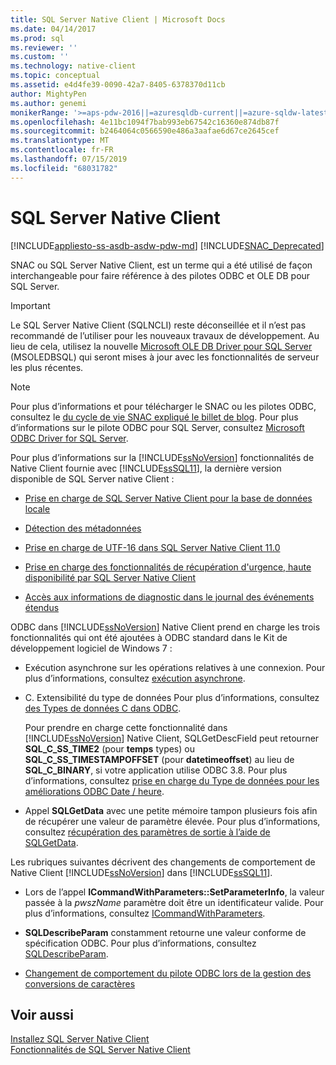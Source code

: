 ```yaml
---
title: SQL Server Native Client | Microsoft Docs
ms.date: 04/14/2017
ms.prod: sql
ms.reviewer: ''
ms.custom: ''
ms.technology: native-client
ms.topic: conceptual
ms.assetid: e4d4fe39-0090-42a7-8405-6378370d11cb
author: MightyPen
ms.author: genemi
monikerRange: '>=aps-pdw-2016||=azuresqldb-current||=azure-sqldw-latest||>=sql-server-2016||=sqlallproducts-allversions||>=sql-server-linux-2017||=azuresqldb-mi-current'
ms.openlocfilehash: 4e11bc1094f7bab993eb67542c16360e874db87f
ms.sourcegitcommit: b2464064c0566590e486a3aafae6d67ce2645cef
ms.translationtype: MT
ms.contentlocale: fr-FR
ms.lasthandoff: 07/15/2019
ms.locfileid: "68031782"
---
```

# <a name="sql-server-native-client"></a>SQL Server Native Client
[!INCLUDE[appliesto-ss-asdb-asdw-pdw-md](../../includes/appliesto-ss-asdb-asdw-pdw-md.md)]
[!INCLUDE[SNAC_Deprecated](../../includes/snac-deprecated.md)]

SNAC ou SQL Server Native Client, est un terme qui a été utilisé de façon interchangeable pour faire référence à des pilotes ODBC et OLE DB pour SQL Server.

> [!IMPORTANT] 
> Le SQL Server Native Client (SQLNCLI) reste déconseillée et il n’est pas recommandé de l’utiliser pour les nouveaux travaux de développement. Au lieu de cela, utilisez la nouvelle [Microsoft OLE DB Driver pour SQL Server](../../connect/oledb/oledb-driver-for-sql-server.md) (MSOLEDBSQL) qui seront mises à jour avec les fonctionnalités de serveur les plus récentes.

> [!NOTE]
> Pour plus d’informations et pour télécharger le SNAC ou les pilotes ODBC, consultez le [du cycle de vie SNAC expliqué le billet de blog](https://blogs.msdn.microsoft.com/sqlreleaseservices/snac-lifecycle-explained/).
> Pour plus d’informations sur le pilote ODBC pour SQL Server, consultez [Microsoft ODBC Driver for SQL Server](../../connect/odbc/microsoft-odbc-driver-for-sql-server.md).  

 Pour plus d’informations sur la [!INCLUDE[ssNoVersion](../../includes/ssnoversion-md.md)] fonctionnalités de Native Client fournie avec [!INCLUDE[ssSQL11](../../includes/sssql11-md.md)], la dernière version disponible de SQL Server native Client :

-   [Prise en charge de SQL Server Native Client pour la base de données locale](../../relational-databases/native-client/features/sql-server-native-client-support-for-localdb.md)  

-   [Détection des métadonnées](../../relational-databases/native-client/features/metadata-discovery.md)  

-   [Prise en charge de UTF-16 dans SQL Server Native Client 11.0](../../relational-databases/native-client/features/utf-16-support-in-sql-server-native-client-11-0.md)  

-   [Prise en charge des fonctionnalités de récupération d'urgence, haute disponibilité par SQL Server Native Client](../../relational-databases/native-client/features/sql-server-native-client-support-for-high-availability-disaster-recovery.md)  

-   [Accès aux informations de diagnostic dans le journal des événements étendus](../../relational-databases/native-client/features/accessing-diagnostic-information-in-the-extended-events-log.md)  

ODBC dans [!INCLUDE[ssNoVersion](../../includes/ssnoversion-md.md)] Native Client prend en charge les trois fonctionnalités qui ont été ajoutées à ODBC standard dans le Kit de développement logiciel de Windows 7 :  

-   Exécution asynchrone sur les opérations relatives à une connexion. Pour plus d’informations, consultez [exécution asynchrone](https://go.microsoft.com/fwlink/?LinkID=191493).  

-   C. Extensibilité du type de données Pour plus d’informations, consultez [des Types de données C dans ODBC](https://go.microsoft.com/fwlink/?LinkID=191495).  

     Pour prendre en charge cette fonctionnalité dans [!INCLUDE[ssNoVersion](../../includes/ssnoversion-md.md)] Native Client, SQLGetDescField peut retourner **SQL_C_SS_TIME2** (pour **temps** types) ou **SQL_C_SS_TIMESTAMPOFFSET** (pour **datetimeoffset**) au lieu de **SQL_C_BINARY**, si votre application utilise ODBC 3.8. Pour plus d’informations, consultez [prise en charge du Type de données pour les améliorations ODBC Date / heure](../../relational-databases/native-client-odbc-date-time/data-type-support-for-odbc-date-and-time-improvements.md).  

-   Appel **SQLGetData** avec une petite mémoire tampon plusieurs fois afin de récupérer une valeur de paramètre élevée. Pour plus d’informations, consultez [récupération des paramètres de sortie à l’aide de SQLGetData](https://go.microsoft.com/fwlink/?LinkID=191494).  

 Les rubriques suivantes décrivent des changements de comportement de Native Client [!INCLUDE[ssNoVersion](../../includes/ssnoversion-md.md)] dans [!INCLUDE[ssSQL11](../../includes/sssql11-md.md)].  

-   Lors de l’appel **ICommandWithParameters::SetParameterInfo**, la valeur passée à la *pwszName* paramètre doit être un identificateur valide. Pour plus d’informations, consultez [ICommandWithParameters](../../relational-databases/native-client-ole-db-interfaces/icommandwithparameters.md).  

-   **SQLDescribeParam** constamment retourne une valeur conforme de spécification ODBC. Pour plus d’informations, consultez [SQLDescribeParam](../../relational-databases/native-client-odbc-api/sqldescribeparam.md).  

-   [Changement de comportement du pilote ODBC lors de la gestion des conversions de caractères](../../relational-databases/native-client/features/odbc-driver-behavior-change-when-handling-character-conversions.md)  

## <a name="see-also"></a>Voir aussi  
[Installez SQL Server Native Client](../../relational-databases/native-client/applications/installing-sql-server-native-client.md)  
 [Fonctionnalités de SQL Server Native Client](../../relational-databases/native-client/features/sql-server-native-client-features.md)  
